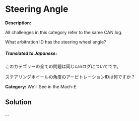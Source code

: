 # Steering Angle

**Description:**

All challenges in this category refer to the same CAN log.

What arbitration ID has the steering wheel angle?

##### **Translated to Japanese:**
このカテゴリーの全ての問題は同じcanログについてです。

ステアリングホイールの角度のアービトレーションIDは何ですか？

**Category:** We'll See in the Mach-E

## Solution

...
